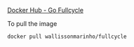 [Docker Hub - Go Fullcycle](https://hub.docker.com/r/wallissonmarinho/fullcycle)

To pull the image 
```
docker pull wallissonmarinho/fullcycle
```
